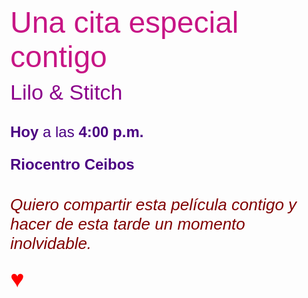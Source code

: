 <!DOCTYPE html>
<html lang="es">
<head>
  <meta charset="UTF-8">
  <title>♥</title>
  <link href="https://fonts.googleapis.com/css2?family=Pacifico&family=Quicksand:wght@400;700&display=swap" rel="stylesheet">
  <style>
    body {
      margin: 0;
      font-family: 'Quicksand', sans-serif;
      background: url('image_01f8d16d.jpeg') no-repeat center center fixed;
      background-size: cover;
      color: #fff;
    }

    .invitacion {
      background-color: rgba(255, 192, 203, 0.9);
      border: 5px solid #ff69b4;
      border-radius: 30px;
      padding: 40px;
      max-width: 700px;
      margin: 100px auto;
      text-align: center;
      box-shadow: 0 0 25px rgba(255, 105, 180, 0.8);
    }

    .titulo {
      font-family: 'Pacifico', cursive;
      font-size: 48px;
      color: #c71585;
    }

    .subtitulo {
      font-size: 34px;
      margin-top: 10px;
      color: #8b008b;
    }

    .detalles {
      font-size: 24px;
      color: #4b0082;
      margin-top: 30px;
    }

    .mensaje {
      margin-top: 35px;
      font-size: 26px;
      font-style: italic;
      color: #800000;
    }

    .corazon {
      font-size: 38px;
      color: red;
      margin-top: 20px;
    }
  </style>
</head>
<body>
  <div class="invitacion">
    <div class="titulo">Una cita especial contigo</div>
    <div class="subtitulo">Lilo & Stitch</div>
    <div class="detalles">
      <p><strong>Hoy</strong> a las <strong>4:00 p.m.</strong></p>
      <p><strong>Riocentro Ceibos</strong></p>
    </div>
    <div class="mensaje">Quiero compartir esta película contigo y hacer de esta tarde un momento inolvidable.</div>
    <div class="corazon">♥</div>
  </div>
</body>
</html>
